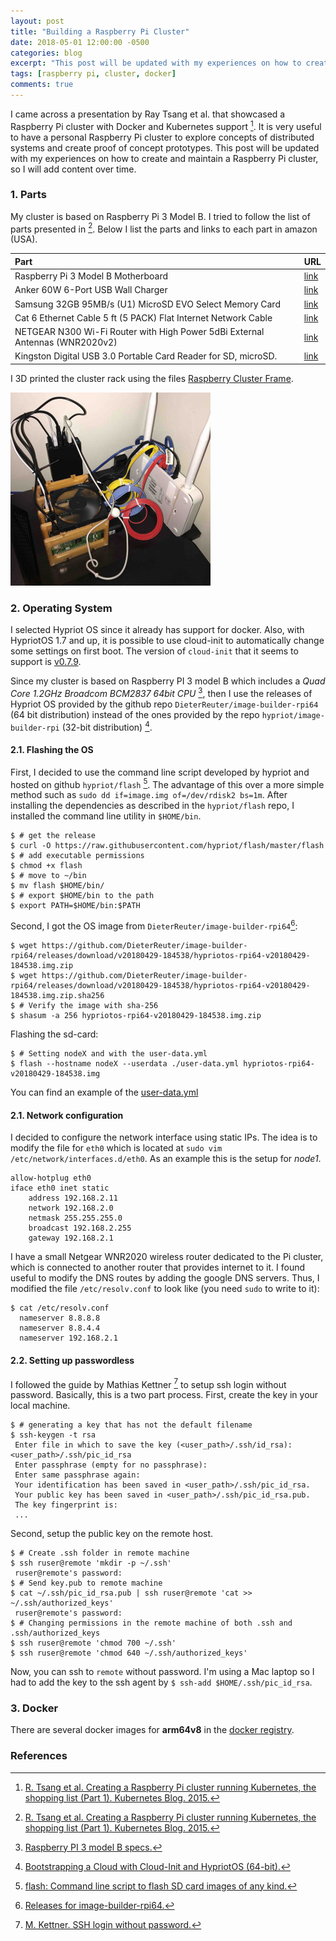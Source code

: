 ```yaml
---
layout: post
title: "Building a Raspberry Pi Cluster"
date: 2018-05-01 12:00:00 -0500
categories: blog
excerpt: "This post will be updated with my experiences on how to create and maintain a Raspberry Pi cluster, so I will add content over time."
tags: [raspberry pi, cluster, docker]
comments: true
---
```


I came across a presentation by Ray Tsang et al. that showcased a Raspberry Pi cluster with Docker and Kubernetes support [^1]. It is very useful to have a personal Raspberry Pi cluster to explore concepts of distributed systems and create proof of concept prototypes. This post will be updated with my experiences on how to create and maintain a Raspberry Pi cluster, so I will add content over time. 

### 1. Parts

My cluster is based on Raspberry Pi 3 Model B. I tried to follow the list of parts presented in [^1]. Below I list the parts and links to each part in amazon (USA).

| Part | URL |  
| :--  | :-- | 
| Raspberry Pi 3 Model B Motherboard | <a href="https://www.amazon.com/gp/product/B01CD5VC92/ref=oh_aui_detailpage_o07_s00?ie=UTF8&psc=1" target="_null">link</a> |
| Anker 60W 6-Port USB Wall Charger | <a href="https://www.amazon.com/gp/product/B00P936188/ref=oh_aui_detailpage_o07_s00?ie=UTF8&psc=1" target="_null">link</a> |
| Samsung 32GB 95MB/s (U1) MicroSD EVO Select Memory Card | <a href="https://www.amazon.com/gp/product/B06XWN9Q99/ref=oh_aui_detailpage_o06_s00?ie=UTF8&psc=1" target="_null">link</a> |
| Cat 6 Ethernet Cable 5 ft (5 PACK) Flat Internet Network Cable | <a href="https://www.amazon.com/gp/product/B017R12IJA/ref=oh_aui_detailpage_o03_s00?ie=UTF8&psc=1" target="_null">link</a> |
| NETGEAR N300 Wi-Fi Router with High Power 5dBi External Antennas (WNR2020v2)  | <a href="https://www.amazon.com/NETGEAR-Router-External-Antennas-WNR2020v2/dp/B00MRVJYEI/ref=sr_1_1?ie=UTF8&qid=1526432473&sr=8-1&keywords=netgear+wnr2020" target="_null">link</a> |
| Kingston Digital USB 3.0 Portable Card Reader for SD, microSD. | <a href="https://www.amazon.com/gp/product/B00KX4TORI/ref=oh_aui_detailpage_o08_s01?ie=UTF8&psc=1" target="_null">link</a> |

I 3D printed the cluster rack using the files <a href="https://www.thingiverse.com/thing:2371586" target="_blank">Raspberry Cluster Frame</a>.

![setup](/assets/img/c_pi_setup_small.jpg)

### 2. Operating System

I selected Hypriot OS since it already has support for docker. Also, with HypriotOS 1.7 and up, it is possible to use cloud-init to automatically change some settings on first boot. The version of `cloud-init` that it seems to support is [v0.7.9](https://cloudinit.readthedocs.io/en/0.7.9/index.html).

Since my cluster is based on Raspberry PI 3 model B which includes a *Quad Core 1.2GHz Broadcom BCM2837 64bit CPU* [^3], then I use the releases of Hypriot OS provided by the github repo `DieterReuter/image-builder-rpi64` (64 bit distribution) instead of the ones provided by the repo `hypriot/image-builder-rpi` (32-bit distribution) [^4].

#### 2.1. Flashing the OS

First, I decided to use the command line script developed by hypriot and hosted on github `hypriot/flash` [^5]. The advantage of this over a more simple method such as `sudo dd if=image.img of=/dev/rdisk2 bs=1m`. After installing the dependencies as described in the `hypriot/flash` repo, I installed the command line utility in `$HOME/bin`.  

    $ # get the release
    $ curl -O https://raw.githubusercontent.com/hypriot/flash/master/flash
    $ # add executable permissions
    $ chmod +x flash
    $ # move to ~/bin
    $ mv flash $HOME/bin/
    $ # export $HOME/bin to the path
    $ export PATH=$HOME/bin:$PATH

Second, I got the OS image from `DieterReuter/image-builder-rpi64`[^6]:

    $ wget https://github.com/DieterReuter/image-builder-rpi64/releases/download/v20180429-184538/hypriotos-rpi64-v20180429-184538.img.zip
    $ wget https://github.com/DieterReuter/image-builder-rpi64/releases/download/v20180429-184538/hypriotos-rpi64-v20180429-184538.img.zip.sha256
    $ # Verify the image with sha-256
    $ shasum -a 256 hypriotos-rpi64-v20180429-184538.img.zip


Flashing the sd-card:

    $ # Setting nodeX and with the user-data.yml
    $ flash --hostname nodeX --userdata ./user-data.yml hypriotos-rpi64-v20180429-184538.img

You can find an example of the <a href="https://gist.github.com/spino327/d514212f9f782d786cedf0487854c6f9" target="_blank">user-data.yml</a> 

#### 2.1. Network configuration

I decided to configure the network interface using static IPs. The idea is to modify the file for `eth0` which is located at `sudo vim /etc/network/interfaces.d/eth0`. As an example this is the setup for *node1*.

    allow-hotplug eth0
    iface eth0 inet static
        address 192.168.2.11
        network 192.168.2.0
        netmask 255.255.255.0
        broadcast 192.168.2.255
        gateway 192.168.2.1

I have a small Netgear WNR2020 wireless router dedicated to the Pi cluster, which is connected to another router that provides internet to it. I found useful to modify the DNS routes by adding the google DNS servers. Thus, I modified the file `/etc/resolv.conf` to look like (you need `sudo` to write to it):

    $ cat /etc/resolv.conf
      nameserver 8.8.8.8
      nameserver 8.8.4.4
      nameserver 192.168.2.1

#### 2.2. Setting up passwordless

I followed the guide by Mathias Kettner [^2] to setup ssh login without password. Basically, this is a two part process. First, create the key in your local machine.

    $ # generating a key that has not the default filename
    $ ssh-keygen -t rsa
     Enter file in which to save the key (<user_path>/.ssh/id_rsa): <user_path>/.ssh/pic_id_rsa
     Enter passphrase (empty for no passphrase):
     Enter same passphrase again:
     Your identification has been saved in <user_path>/.ssh/pic_id_rsa.
     Your public key has been saved in <user_path>/.ssh/pic_id_rsa.pub.
     The key fingerprint is:
     ...

Second, setup the public key on the remote host.

    $ # Create .ssh folder in remote machine
    $ ssh ruser@remote 'mkdir -p ~/.ssh'
     ruser@remote's password:
    $ # Send key.pub to remote machine
    $ cat ~/.ssh/pic_id_rsa.pub | ssh ruser@remote 'cat >> ~/.ssh/authorized_keys'
     ruser@remote's password:
    $ # Changing permissions in the remote machine of both .ssh and .ssh/authorized_keys
    $ ssh ruser@remote 'chmod 700 ~/.ssh'
    $ ssh ruser@remote 'chmod 640 ~/.ssh/authorized_keys'

Now, you can ssh to `remote` without password. I'm using a Mac laptop so I had to add the key to the ssh agent by `$ ssh-add $HOME/.ssh/pic_id_rsa`.

<!-- #### 2.3. Adding a SWAP memory using a external USB drive -->

<!--     $ sudo mkswap /dev/sda1 -->
<!--     mkswap: /dev/sda1: warning: wiping old vfat signature. -->
<!--     Setting up swapspace version 1, size = 3.8 GiB (4009746432 bytes) -->
<!--     no label, UUID=27a3a61d-3ddf-4aa9-88a4-d4b3b8479470 -->
<!--     HypriotOS/arm64: pirate@node2 in ~ -->
<!--     $ sudo blkid -->
<!--     /dev/mmcblk0p1: SEC_TYPE="msdos" LABEL="HypriotOS" UUID="7075-EEF7" TYPE="vfat" -->
<!--     /dev/mmcblk0p2: LABEL="root" UUID="2a81f25a-2ca2-4520-a1a6-c9dd75527c3c" TYPE="ext4" -->
<!--     /dev/sda1: UUID="27a3a61d-3ddf-4aa9-88a4-d4b3b8479470" TYPE="swap" -->
<!--     /dev/mmcblk0: PTTYPE="dos" -->

### 3. Docker

There are several docker images for **arm64v8** in the [docker registry](https://hub.docker.com/u/arm64v8/).

### References

[^1]: <a target="null" href="https://kubernetes.io/blog/2015/11/creating-a-raspberry-pi-cluster-running-kubernetes-the-shopping-list-part-1">R. Tsang et al. Creating a Raspberry Pi cluster running Kubernetes, the shopping list (Part 1). Kubernetes Blog. 2015.</a>

[^2]: <a target="null" href="http://www.linuxproblem.org/art_9.html">M. Kettner. SSH login without password.</a>

[^3]: <a target="null" href="https://www.raspberrypi.org/products/raspberry-pi-3-model-b/">Raspberry PI 3 model B specs.</a>

[^4]: <a target="null" href="https://blog.hypriot.com/post/cloud-init-cloud-on-hypriot-x64/">Bootstrapping a Cloud with Cloud-Init and HypriotOS (64-bit).</a>

[^5]: <a target="null" href="https://github.com/hypriot/flash">flash: Command line script to flash SD card images of any kind.</a>

[^6]: <a target="null" href="https://github.com/DieterReuter/image-builder-rpi64/releases">Releases for image-builder-rpi64.</a>

<!-- [^]: <a target="null" href=""></a> -->
